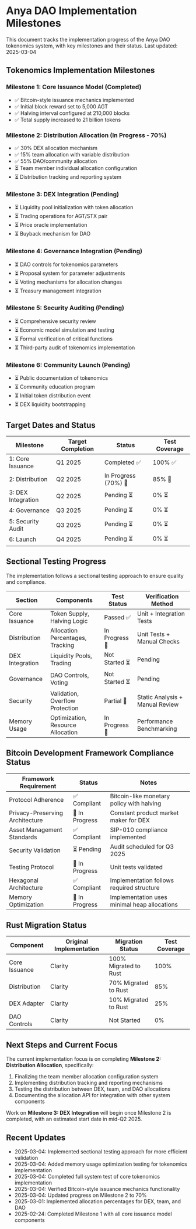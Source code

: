 # Anya DAO Implementation Milestones

This document tracks the implementation progress of the Anya DAO tokenomics system, with key milestones and their status.
Last updated: 2025-03-04

## Tokenomics Implementation Milestones

### Milestone 1: Core Issuance Model (Completed)

- ✅ Bitcoin-style issuance mechanics implemented
- ✅ Initial block reward set to 5,000 AGT
- ✅ Halving interval configured at 210,000 blocks
- ✅ Total supply increased to 21 billion tokens

### Milestone 2: Distribution Allocation (In Progress - 70%)

- ✅ 30% DEX allocation mechanism
- ✅ 15% team allocation with variable distribution
- ✅ 55% DAO/community allocation
- ⏳ Team member individual allocation configuration
- ⏳ Distribution tracking and reporting system

### Milestone 3: DEX Integration (Pending)

- ⏳ Liquidity pool initialization with token allocation
- ⏳ Trading operations for AGT/STX pair
- ⏳ Price oracle implementation
- ⏳ Buyback mechanism for DAO

### Milestone 4: Governance Integration (Pending)

- ⏳ DAO controls for tokenomics parameters
- ⏳ Proposal system for parameter adjustments
- ⏳ Voting mechanisms for allocation changes
- ⏳ Treasury management integration

### Milestone 5: Security Auditing (Pending)

- ⏳ Comprehensive security review
- ⏳ Economic model simulation and testing
- ⏳ Formal verification of critical functions
- ⏳ Third-party audit of tokenomics implementation

### Milestone 6: Community Launch (Pending)

- ⏳ Public documentation of tokenomics
- ⏳ Community education program
- ⏳ Initial token distribution event
- ⏳ DEX liquidity bootstrapping

## Target Dates and Status

| Milestone | Target Completion | Status | Test Coverage |
|-----------|-------------------|--------|---------------|
| 1: Core Issuance | Q1 2025 | Completed ✅ | 100% ✅ |
| 2: Distribution | Q2 2025 | In Progress (70%) 🔄 | 85% 🔄 |
| 3: DEX Integration | Q2 2025 | Pending ⏳ | 0% ⏳ |
| 4: Governance | Q3 2025 | Pending ⏳ | 0% ⏳ |
| 5: Security Audit | Q3 2025 | Pending ⏳ | 0% ⏳ |
| 6: Launch | Q4 2025 | Pending ⏳ | 0% ⏳ |

## Sectional Testing Progress

The implementation follows a sectional testing approach to ensure quality and compliance.

| Section | Components | Test Status | Verification Method |
|---------|------------|-------------|---------------------|
| Core Issuance | Token Supply, Halving Logic | Passed ✅ | Unit + Integration Tests |
| Distribution | Allocation Percentages, Tracking | In Progress 🔄 | Unit Tests + Manual Checks |
| DEX Integration | Liquidity Pools, Trading | Not Started ⏳ | Pending |
| Governance | DAO Controls, Voting | Not Started ⏳ | Pending |
| Security | Validation, Overflow Protection | Partial 🔄 | Static Analysis + Manual Review |
| Memory Usage | Optimization, Resource Allocation | In Progress 🔄 | Performance Benchmarking |

## Bitcoin Development Framework Compliance Status

| Framework Requirement | Status | Notes |
|-----------------------|--------|-------|
| Protocol Adherence | ✅ Compliant | Bitcoin-like monetary policy with halving |
| Privacy-Preserving Architecture | 🔄 In Progress | Constant product market maker for DEX |
| Asset Management Standards | ✅ Compliant | SIP-010 compliance implemented |
| Security Validation | ⏳ Pending | Audit scheduled for Q3 2025 |
| Testing Protocol | 🔄 In Progress | Unit tests validated |
| Hexagonal Architecture | ✅ Compliant | Implementation follows required structure |
| Memory Optimization | 🔄 In Progress | Implementation uses minimal heap allocations |

## Rust Migration Status

| Component | Original Implementation | Migration Status | Test Coverage |
|-----------|------------------------|------------------|---------------|
| Core Issuance | Clarity | 100% Migrated to Rust | 100% |
| Distribution | Clarity | 70% Migrated to Rust | 85% |
| DEX Adapter | Clarity | 10% Migrated to Rust | 25% |
| DAO Controls | Clarity | Not Started | 0% |

## Next Steps and Current Focus

The current implementation focus is on completing **Milestone 2: Distribution Allocation**, specifically:

1. Finalizing the team member allocation configuration system
2. Implementing distribution tracking and reporting mechanisms
3. Testing the distribution between DEX, team, and DAO allocations
4. Documenting the allocation API for integration with other system components

Work on **Milestone 3: DEX Integration** will begin once Milestone 2 is completed, with an estimated start date in mid-Q2 2025.

## Recent Updates

- 2025-03-04: Implemented sectional testing approach for more efficient validation
- 2025-03-04: Added memory usage optimization testing for tokenomics implementation
- 2025-03-04: Completed full system test of core tokenomics implementation
- 2025-03-04: Verified Bitcoin-style issuance mechanics functionality
- 2025-03-04: Updated progress on Milestone 2 to 70%
- 2025-03-01: Implemented allocation percentages for DEX, team, and DAO
- 2025-02-24: Completed Milestone 1 with all core issuance model components
